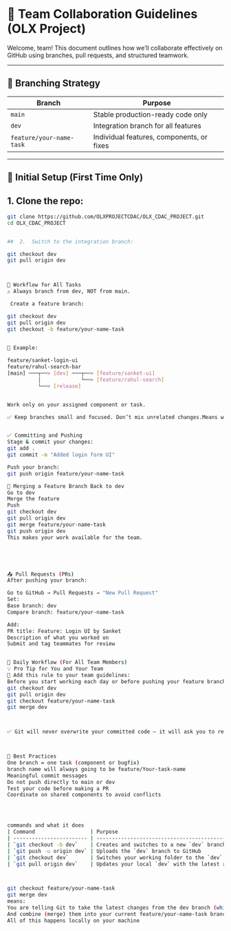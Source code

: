 # 👥 Team Collaboration Guidelines (OLX Project)

Welcome, team! This document outlines how we’ll collaborate effectively on GitHub using branches, pull requests, and structured teamwork.

---

## 📌 Branching Strategy

| Branch                   | Purpose                                   |
| ------------------------ | ----------------------------------------- |
| `main`                   | Stable production-ready code only         |
| `dev`                    | Integration branch for all features       |
| `feature/your-name-task` | Individual features, components, or fixes |

---

## 🧱 Initial Setup (First Time Only)

## 1. **Clone the repo**:

```bash
git clone https://github.com/OLXPROJECTCDAC/OLX_CDAC_PROJECT.git
cd OLX_CDAC_PROJECT


##  2.  Switch to the integration branch:

git checkout dev
git pull origin dev



🔀 Workflow for All Tasks
⚠️ Always branch from dev, NOT from main.

 Create a feature branch:

git checkout dev
git pull origin dev
git checkout -b feature/your-name-task
 

🧠 Example:

feature/sanket-login-ui
feature/rahul-search-bar
[main] ───┬──> [dev] ───┬──> [feature/sanket-ui]
          │             └──> [feature/rahul-search]
          └──> [release]


Work only on your assigned component or task.

✅ Keep branches small and focused. Don’t mix unrelated changes.Means work on small components of project.


✅ Committing and Pushing
Stage & commit your changes:
git add .
git commit -m "Added login form UI"

Push your branch:
git push origin feature/your-name-task

🔄 Merging a Feature Branch Back to dev
Go to dev
Merge the feature
Push
git checkout dev
git pull origin dev
git merge feature/your-name-task
git push origin dev
This makes your work available for the team.





📤 Pull Requests (PRs)
After pushing your branch:

Go to GitHub → Pull Requests → "New Pull Request"
Set:
Base branch: dev
Compare branch: feature/your-name-task

Add:
PR title: Feature: Login UI by Sanket
Description of what you worked on
Submit and tag teammates for review


🔁 Daily Workflow (For All Team Members)
💡 Pro Tip for You and Your Team
📢 Add this rule to your team guidelines:
Before you start working each day or before pushing your feature branch, run:
git checkout dev
git pull origin dev
git checkout feature/your-name-task
git merge dev



✅ Git will never overwrite your committed code — it will ask you to resolve any conflicts manually.



🧼 Best Practices
One branch = one task (component or bugfix)
branch name will always going to be feature/Your-task-name
Meaningful commit messages
Do not push directly to main or dev
Test your code before making a PR
Coordinate on shared components to avoid conflicts




commands and what it does
| Command                  | Purpose                                                 |
| ------------------------ | ------------------------------------------------------- |
| `git checkout -b dev`    | Creates and switches to a new `dev` branch              |
| `git push -u origin dev` | Uploads the `dev` branch to GitHub                      |
| `git checkout dev`       | Switches your working folder to the `dev` branch        |
| `git pull origin dev`    | Updates your local `dev` with the latest remote changes |



git checkout feature/your-name-task
git merge dev
means:
You are telling Git to take the latest changes from the dev branch (which you just pulled from GitHub)
And combine (merge) them into your current feature/your-name-task branch
All of this happens locally on your machine